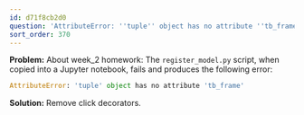 ```yaml
---
id: d71f8cb2d0
question: 'AttributeError: ''tuple'' object has no attribute ''tb_frame'''
sort_order: 370
---
```


**Problem:** About week_2 homework: The `register_model.py` script, when copied into a Jupyter notebook, fails and produces the following error:

```python
AttributeError: 'tuple' object has no attribute 'tb_frame'
```

**Solution:** Remove click decorators.